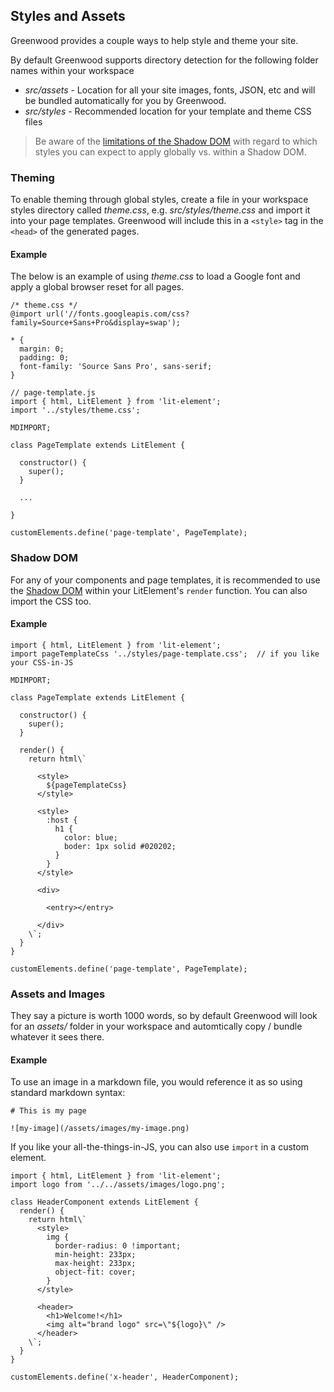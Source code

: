 ## Styles and Assets
Greenwood provides a couple ways to help style and theme your site.

By default Greenwood supports directory detection for the following folder names within your workspace
- _src/assets_ - Location for all your site images, fonts, JSON, etc and will be bundled automatically for you by Greenwood.
- _src/styles_ - Recommended location for your template and theme CSS files

> Be aware of the [limitations of the Shadow DOM](https://css-tricks.com/web-standards-meet-user-land-using-css-in-js-to-style-custom-elements/) with regard to which styles you can expect to apply globally vs. within a Shadow DOM.


### Theming
To enable theming through global styles, create a file in your workspace styles directory called _theme.css_,  e.g. _src/styles/theme.css_ and import it into your page templates.  Greenwood will include this in a `<style>` tag in the `<head>` of the generated pages.


#### Example
The below is an example of using _theme.css_ to load a Google font and apply a global browser reset for all pages.
```render css
/* theme.css */
@import url('//fonts.googleapis.com/css?family=Source+Sans+Pro&display=swap');

* {
  margin: 0;
  padding: 0;
  font-family: 'Source Sans Pro', sans-serif;
}
```

```render javascript
// page-template.js
import { html, LitElement } from 'lit-element';
import '../styles/theme.css';

MDIMPORT;

class PageTemplate extends LitElement {

  constructor() {
    super();
  }

  ...

}

customElements.define('page-template', PageTemplate);
```

### Shadow DOM
For any of your components and page templates, it is recommended to use the [Shadow DOM](https://developer.mozilla.org/en-US/docs/Web/Web_Components/Using_shadow_DOM) within your LitElement's `render` function.  You can also import the CSS too.

#### Example
```render javascript
import { html, LitElement } from 'lit-element';
import pageTemplateCss '../styles/page-template.css';  // if you like your CSS-in-JS

MDIMPORT;

class PageTemplate extends LitElement {

  constructor() {
    super();
  }

  render() {
    return html\`

      <style>
        ${pageTemplateCss}
      </style>

      <style>
        :host {
          h1 {
            color: blue;
            boder: 1px solid #020202;
          }
        }
      </style>

      <div>

        <entry></entry>

      </div>
    \`;
  }
}

customElements.define('page-template', PageTemplate);
```

### Assets and Images
They say a picture is worth 1000 words, so by default Greenwood will look for an _assets/_ folder in your workspace and automtically copy / bundle whatever it sees there.

#### Example
To use an image in a markdown file, you would reference it as so using standard markdown syntax:

```render md
# This is my page

![my-image](/assets/images/my-image.png)
```

If you like your all-the-things-in-JS, you can also use `import` in a custom element.
```render javascript
import { html, LitElement } from 'lit-element';
import logo from '../../assets/images/logo.png';

class HeaderComponent extends LitElement {
  render() {
    return html\`
      <style>
        img {
          border-radius: 0 !important;
          min-height: 233px;
          max-height: 233px;
          object-fit: cover;
        }
      </style>

      <header>
        <h1>Welcome!</h1>
        <img alt="brand logo" src=\"${logo}\" />
      </header>
    \`;
  }
}

customElements.define('x-header', HeaderComponent);
```